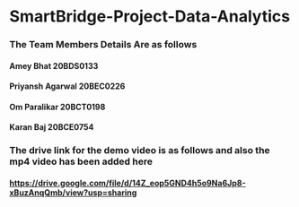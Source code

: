 # SmartBridge-Project-Data-Analytics

### The Team Members Details Are as follows

#### Amey Bhat 20BDS0133
#### Priyansh Agarwal 20BEC0226
#### Om Paralikar 20BCT0198
#### Karan Baj 20BCE0754


### The drive link for the demo video is as follows and also the mp4 video has been added here

#### https://drive.google.com/file/d/14Z_eop5GND4h5o9Na6Jp8-xBuzAnqQmb/view?usp=sharing

